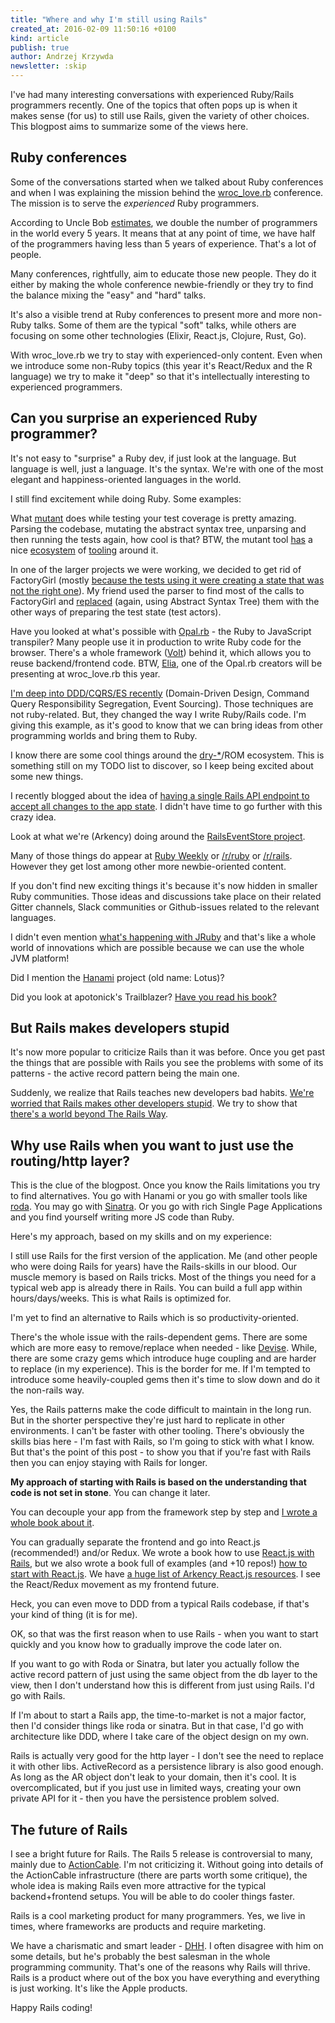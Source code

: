 ```yaml
---
title: "Where and why I'm still using Rails"
created_at: 2016-02-09 11:50:16 +0100
kind: article
publish: true
author: Andrzej Krzywda
newsletter: :skip
---
```


I've had many interesting conversations with experienced Ruby/Rails programmers recently. One of the topics that often pops up is when it makes sense (for us) to still use Rails, given the variety of other choices. This blogpost aims to summarize some of the views here. 

<!-- more -->

## Ruby conferences

Some of the conversations started when we talked about Ruby conferences and when I was explaining the mission behind the [wroc_love.rb](http://www.wrocloverb.com) conference. The mission is to serve the *experienced* Ruby programmers.

According to Uncle Bob [estimates](http://www.infoq.com/presentations/history-future-programming-languages), we double the number of programmers in the world every 5 years. It means that at any point of time, we have half of the programmers having less than 5 years of experience. That's a lot of people. 

Many conferences, rightfully, aim to educate those new people. They do it either by making the whole conference newbie-friendly or they try to find the balance mixing the "easy" and "hard" talks.

It's also a visible trend at Ruby conferences to present more and more non-Ruby talks. Some of them are the typical "soft" talks, while others are focusing on some other technologies (Elixir, React.js, Clojure, Rust, Go).

With wroc_love.rb we try to stay with experienced-only content. Even when we introduce some non-Ruby topics (this year it's React/Redux and the R language) we try to make it "deep" so that it's intellectually interesting to experienced programmers.

## Can you surprise an experienced Ruby programmer?

It's not easy to "surprise" a Ruby dev, if just look at the language. But language is well, just a language. It's the syntax. We're with one of the most elegant and happiness-oriented languages in the world.

I still find excitement while doing Ruby.
Some examples:

What [mutant](https://github.com/mbj/mutant) does while testing your test coverage is pretty amazing. Parsing the codebase, mutating the abstract syntax tree, unparsing and then running the tests again, how cool is that? BTW, the mutant tool [has](https://github.com/mbj/vanguard) a nice [ecosystem](https://github.com/mbj/anima) of [tooling](https://github.com/mbj/concord) around it.

In one of the larger projects we were working, we decided to get rid of FactoryGirl (mostly [because the tests using it were creating a state that was not the right one](http://blog.arkency.com/2014/06/setup-your-tests-with-services/)). My friend used the parser to find most of the calls to FactoryGirl and [replaced](https://twitter.com/pawelpacana/status/684427725457719296) (again, using Abstract Syntax Tree) them with the other ways of preparing the test state (test actors).

Have you looked at what's possible with [Opal.rb](http://opalrb.org) - the Ruby to JavaScript transpiler? Many people use it in production to write Ruby code for the browser. There's a whole framework ([Volt](https://github.com/voltrb/volt)) behind it, which allows you to reuse backend/frontend code. BTW, [Elia](https://twitter.com/elia), one of the Opal.rb creators will be presenting at wroc_love.rb this year.

[I'm deep into DDD/CQRS/ES recently](http://blog.arkency.com/2016/01/from-legacy-to-ddd-start-with-publishing-events/) (Domain-Driven Design, Command Query Responsibility Segregation, Event Sourcing). Those techniques are not ruby-related. But, they changed the way I write Ruby/Rails code. I'm giving this example, as it's good to know that we can bring ideas from other programming worlds and bring them to Ruby.

I know there are some cool things around the [dry-*](https://github.com/dryrb)/ROM ecosystem. This is something still on my TODO list to discover, so I keep being excited about some new things.

I recently blogged about the idea of [having a single Rails API endpoint to accept all changes to the app state](http://blog.arkency.com/2015/12/a-single-rails-api-endpoint-to-accept-all-changes-to-the-app-state/). I didn't have time to go further with this crazy idea.

Look at what we're (Arkency) doing around the [RailsEventStore project](https://github.com/arkency/rails_event_store).

Many of those things do appear at [Ruby Weekly](http://rubyweekly.com) or [/r/ruby](https://www.reddit.com/r/ruby/) or [/r/rails](https://www.reddit.com/r/rails/). However they get lost among other more newbie-oriented content.

If you don't find new exciting things it's because it's now hidden in smaller Ruby communities. Those ideas and discussions take place on their related Gitter channels, Slack communities or Github-issues related to the relevant languages.

I didn't even mention [what's happening with JRuby](https://github.com/jruby/jruby/wiki/Truffle) and that's like a whole world of innovations which are possible because we can use the whole JVM platform!

Did I mention the [Hanami](http://hanamirb.org) project (old name: Lotus)?

Did you look at apotonick's Trailblazer? [Have you read his book?](http://trailblazer.to)

## But Rails makes developers stupid

It's now more popular to criticize Rails than it was before. Once you get past the things that are possible with Rails you see the problems with some of its patterns - the active record pattern being the main one.

Suddenly, we realize that Rails teaches new developers bad habits. [We're worried that Rails makes other developers stupid](http://andrzejonsoftware.blogspot.com/2014/04/be-careful-with-rails-way.html). We try to show that [there's a world beyond The Rails Way](http://blog.arkency.com/2014/12/beyond-the-rails-way/).

## Why use Rails when you want to just use the routing/http layer?

This is the clue of the blogpost. Once you know the Rails limitations you try to find alternatives. You go with Hanami or you go with smaller tools like [roda](https://github.com/jeremyevans/roda). You may go with [Sinatra](http://www.sinatrarb.com). Or you go with rich Single Page Applications and you find yourself writing more JS code than Ruby.

Here's my approach, based on my skills and on my experience:

I still use Rails for the first version of the application. Me (and other people who were doing Rails for years) have the Rails-skills in our blood. Our muscle memory is based on Rails tricks. Most of the things you need for a typical web app is already there in Rails. You can build a full app within hours/days/weeks. This is what Rails is optimized for. 

I'm yet to find an alternative to Rails which is so productivity-oriented.

There's the whole issue with the rails-dependent gems. There are some which are more easy to remove/replace when needed - like [Devise](https://github.com/plataformatec/devise). While, there are some crazy gems which introduce huge coupling and are harder to replace (in my experience). This is the border for me. If I'm tempted to introduce some heavily-coupled gems then it's time to slow down and do it the non-rails way.

Yes, the Rails patterns make the code difficult to maintain in the long run. But in the shorter perspective they're just hard to replicate in other environments. I can't be faster with other tooling. There's obviously the skills bias here - I'm fast with Rails, so I'm going to stick with what I know. But that's the point of this post - to show you that if you're fast with Rails then you can enjoy staying with Rails for longer.

**My approach of starting with Rails is based on the understanding that code is not set in stone**. You can change it later.

You can decouple your app from the framework step by step and [I wrote a whole book about it](http://rails-refactoring.com).

You can gradually separate the frontend and go into React.js (recommended!) and/or Redux. We wrote a book how to use [React.js with Rails](http://blog.arkency.com/rails-react/), but we also wrote a book full of examples (and +10 repos!) [how to start with React.js](http://blog.arkency.com/rails-react/). We have [a huge list of Arkency React.js resources](http://blog.arkency.com/2015/11/arkency-react-dot-js-resources/). I see the React/Redux movement as my frontend future.

Heck, you can even move to DDD from a typical Rails codebase, if that's your kind of thing (it is for me).

OK, so that was the first reason when to use Rails - when you want to start quickly and you know how to gradually improve the code later on.

If you want to go with Roda or Sinatra, but later you actually follow the active record pattern of just using the same object from the db layer to the view, then I don't understand how this is different from just using Rails. I'd go with Rails.

If I'm about to start a Rails app, the time-to-market is not a major factor, then I'd consider things like roda or sinatra. But in that case, I'd go with architecture like DDD, where I take care of the object design on my own.

Rails is actually very good for the http layer - I don't see the need to replace it with other libs.
ActiveRecord as a persistence library is also good enough. As long as the AR object don't leak to your domain, then it's cool. It is overcomplicated, but if you just use in limited ways, creating your own private API for it - then you have the persistence problem solved.

## The future of Rails

I see a bright future for Rails. The Rails 5 release is controversial to many, mainly due to [ActionCable](https://github.com/rails/actioncable). I'm not criticizing it. Without going into details of the ActionCable infrastructure (there are parts worth some critique), the whole idea is making Rails even more attractive for the typical backend+frontend setups. You will be able to do cooler things faster.

Rails is a cool marketing product for many programmers. Yes, we live in times, where frameworks are products and require marketing. 

We have a charismatic and smart leader - [DHH](https://twitter.com/dhh). I often disagree with him on some details, but he's probably the best salesman in the whole programming community. That's one of the reasons why Rails will thrive. Rails is a product where out of the box you have everything and everything is just working. It's like the Apple products. 

Happy Rails coding!
